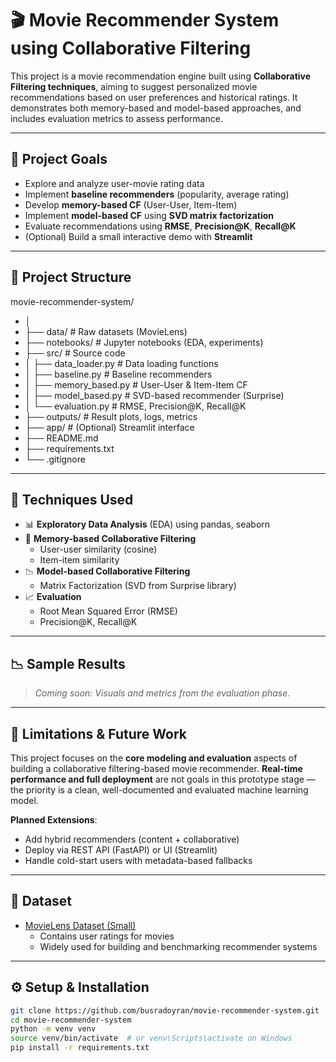 # 🎬 Movie Recommender System using Collaborative Filtering

This project is a movie recommendation engine built using **Collaborative Filtering techniques**, aiming to suggest personalized movie recommendations based on user preferences and historical ratings. It demonstrates both memory-based and model-based approaches, and includes evaluation metrics to assess performance.

---

## 📌 Project Goals

- Explore and analyze user-movie rating data
- Implement **baseline recommenders** (popularity, average rating)
- Develop **memory-based CF** (User-User, Item-Item)
- Implement **model-based CF** using **SVD matrix factorization**
- Evaluate recommendations using **RMSE**, **Precision@K**, **Recall@K**
- (Optional) Build a small interactive demo with **Streamlit**

---

## 📂 Project Structure

movie-recommender-system/
- │
- ├── data/ # Raw datasets (MovieLens)
- ├── notebooks/ # Jupyter notebooks (EDA, experiments)
- ├── src/ # Source code
- │ ├── data_loader.py # Data loading functions
- │ ├── baseline.py # Baseline recommenders
- │ ├── memory_based.py # User-User & Item-Item CF
- │ ├── model_based.py # SVD-based recommender (Surprise)
- │ └── evaluation.py # RMSE, Precision@K, Recall@K
- ├── outputs/ # Result plots, logs, metrics
- ├── app/ # (Optional) Streamlit interface
- ├── README.md
- ├── requirements.txt
- └── .gitignore


---

## 🧠 Techniques Used

- 📊 **Exploratory Data Analysis** (EDA) using pandas, seaborn
- 🤝 **Memory-based Collaborative Filtering**
  - User-user similarity (cosine)
  - Item-item similarity
- 📉 **Model-based Collaborative Filtering**
  - Matrix Factorization (SVD from Surprise library)
- 📈 **Evaluation**
  - Root Mean Squared Error (RMSE)
  - Precision@K, Recall@K

---

## 📉 Sample Results

> *Coming soon: Visuals and metrics from the evaluation phase.*

---

## 🚧 Limitations & Future Work

This project focuses on the **core modeling and evaluation** aspects of building a collaborative filtering-based movie recommender. **Real-time performance and full deployment** are not goals in this prototype stage — the priority is a clean, well-documented and evaluated machine learning model.

**Planned Extensions**:
- Add hybrid recommenders (content + collaborative)
- Deploy via REST API (FastAPI) or UI (Streamlit)
- Handle cold-start users with metadata-based fallbacks

---

## 📁 Dataset

- [MovieLens Dataset (Small)](https://grouplens.org/datasets/movielens/)
  - Contains user ratings for movies
  - Widely used for building and benchmarking recommender systems

---

## ⚙️ Setup & Installation

```bash
git clone https://github.com/busradoyran/movie-recommender-system.git
cd movie-recommender-system
python -m venv venv
source venv/bin/activate  # or venv\Scripts\activate on Windows
pip install -r requirements.txt

